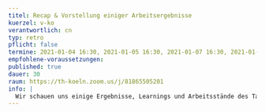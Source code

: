 ```yaml
---
titel: Recap & Vorstellung einiger Arbeitsergebnisse
kuerzel: v-ko
verantwortlich: cn
typ: retro
pflicht: false
termine: 2021-01-04 16:30, 2021-01-05 16:30, 2021-01-07 16:30, 2021-01-11 16:30, 2021-01-12 16:30, 2021-01-14 16:30
empfohlene-voraussetzungen:
published: true
dauer: 30
raum: https://th-koeln.zoom.us/j/81865505201
info: |
  Wir schauen uns einige Ergebnisse, Learnings und Arbeitsstände des Tages an und rekapitulieren die wesentlichen Themen und Herausforderungen.
---
```

